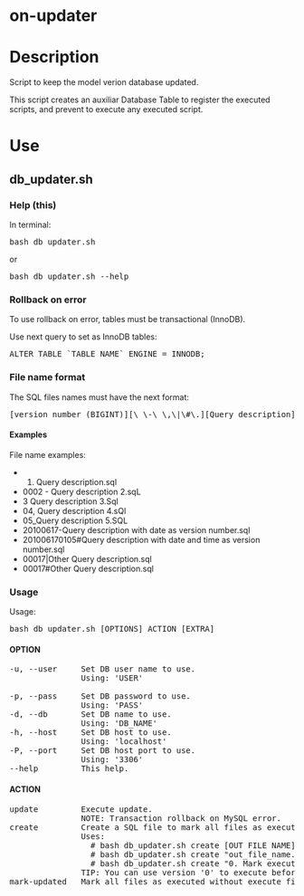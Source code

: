 on-updater
==================

# Description

Script to keep the model verion database updated.

This script creates an auxiliar Database Table to register the executed scripts, and prevent to execute any executed script.


# Use


## db_updater.sh


### Help (this)

In terminal:

<pre>bash db_updater.sh</pre>

or

<pre>bash db_updater.sh --help</pre>


### Rollback on error

To use rollback on error, tables must be transactional (InnoDB).

Use next query to set as InnoDB tables:

<pre>ALTER TABLE `TABLE_NAME` ENGINE = INNODB;</pre>


### File name format

The SQL files names must have the next format:

<pre>[version number (BIGINT)][\ \-\_\,\|\#\.][Query description][.sql]</pre>


#### Examples
File name examples:
+ 0001. Query description.sql
+ 0002 - Query description 2.sqL
+ 3 Query description 3.Sql
+ 04, Query description 4.sQl
+ 05\_Query description 5.SQL
+ 20100617-Query description with date as version number.sql
+ 201006170105#Query description with date and time as version number.sql
+ 00017|Other Query description.sql
+ 00017#Other Query description.sql


### Usage

Usage:

<pre>bash db_updater.sh [OPTIONS] ACTION [EXTRA]</pre>


#### OPTION

<pre>
-u, --user     Set DB user name to use.
               Using: 'USER'

-p, --pass     Set DB password to use.
               Using: 'PASS'
-d, --db       Set DB name to use.
               Using: 'DB_NAME'
-h, --host     Set DB host to use.
               Using: 'localhost'
-P, --port     Set DB host port to use.
               Using: '3306'
--help         This help.
</pre>


#### ACTION

<pre>
update         Execute update.
               NOTE: Transaction rollback on MySQL error.
create         Create a SQL file to mark all files as executed.
               Uses:
                 # bash db_updater.sh create [OUT FILE NAME]
                 # bash db_updater.sh create "out_file_name.sql"
                 # bash db_updater.sh create "0. Mark executed to version X.sql"
               TIP: You can use version '0' to execute before others already executed files.
mark-updated   Mark all files as executed without execute files.
</pre>